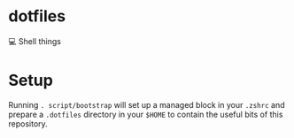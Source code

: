 # dotfiles
💻 Shell things

# Setup

Running `. script/bootstrap` will set up a managed block in your `.zshrc` and prepare a `.dotfiles` directory in your
`$HOME` to contain the useful bits of this repository.
